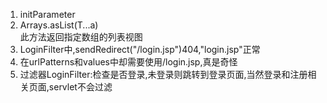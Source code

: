 1. initParameter
2. Arrays.asList(T...a)  
   此方法返回指定数组的列表视图
3. LoginFilter中,sendRedirect("/login.jsp")404,"login.jsp"正常
4. 在urlPatterns和values中却需要使用/login.jsp,真是奇怪
5. 过滤器LoginFilter:检查是否登录,未登录则跳转到登录页面,当然登录和注册相关页面,servlet不会过滤